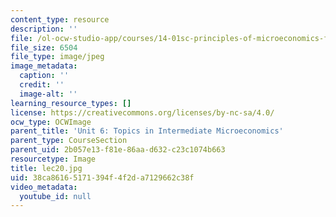 ```yaml
---
content_type: resource
description: ''
file: /ol-ocw-studio-app/courses/14-01sc-principles-of-microeconomics-fall-2011/38ca86165171394f4f2da7129662c38f_lec20.jpg
file_size: 6504
file_type: image/jpeg
image_metadata:
  caption: ''
  credit: ''
  image-alt: ''
learning_resource_types: []
license: https://creativecommons.org/licenses/by-nc-sa/4.0/
ocw_type: OCWImage
parent_title: 'Unit 6: Topics in Intermediate Microeconomics'
parent_type: CourseSection
parent_uid: 2b057e13-f81e-86aa-d632-c23c1074b663
resourcetype: Image
title: lec20.jpg
uid: 38ca8616-5171-394f-4f2d-a7129662c38f
video_metadata:
  youtube_id: null
---
```

